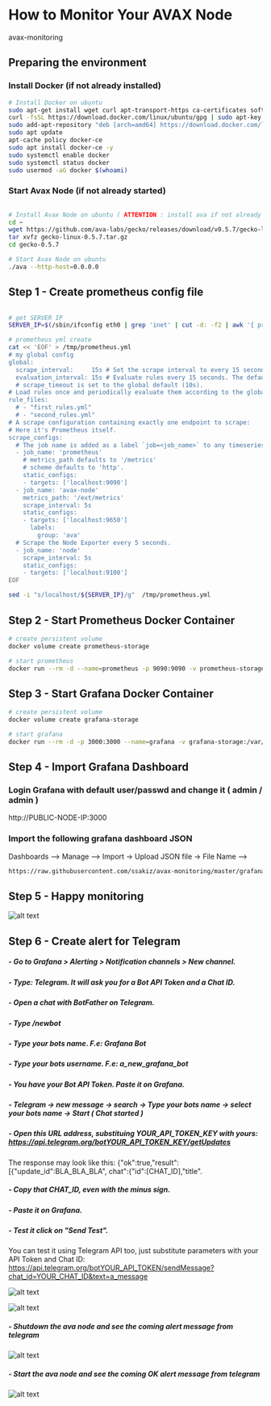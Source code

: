 # How to Monitor Your AVAX Node
avax-monitoring


## Preparing the environment

### Install Docker (if not already installed)
```bash
# Install Docker on ubuntu
sudo apt-get install wget curl apt-transport-https ca-certificates software-properties-common -y
curl -fsSL https://download.docker.com/linux/ubuntu/gpg | sudo apt-key add -
sudo add-apt-repository "deb [arch=amd64] https://download.docker.com/linux/ubuntu $(lsb_release -cs) stable"
sudo apt update
apt-cache policy docker-ce
sudo apt install docker-ce -y 
sudo systemctl enable docker
sudo systemctl status docker
sudo usermod -aG docker $(whoami)
```

### Start Avax Node (if not already started)
```bash

# Install Avax Node on ubuntu ( ATTENTION : install ava if not already installed !!! )
cd ~
wget https://github.com/ava-labs/gecko/releases/download/v0.5.7/gecko-linux-0.5.7.tar.gz
tar xvfz gecko-linux-0.5.7.tar.gz
cd gecko-0.5.7

# Start Avax Node on ubuntu
./ava --http-host=0.0.0.0

```



## Step 1 - Create prometheus config file 
```bash

# get SERVER IP
SERVER_IP=$(/sbin/ifconfig eth0 | grep 'inet' | cut -d: -f2 | awk '{ print $2}')

# prometheus yml create
cat << 'EOF' > /tmp/prometheus.yml
# my global config
global:
  scrape_interval:     15s # Set the scrape interval to every 15 seconds. Default is every 1 minute.
  evaluation_interval: 15s # Evaluate rules every 15 seconds. The default is every 1 minute.
  # scrape_timeout is set to the global default (10s).
# Load rules once and periodically evaluate them according to the global 'evaluation_interval'.
rule_files:
  # - "first_rules.yml"
  # - "second_rules.yml"
# A scrape configuration containing exactly one endpoint to scrape:
# Here it's Prometheus itself.
scrape_configs:
  # The job name is added as a label `job=<job_name>` to any timeseries scraped from this config.
  - job_name: 'prometheus'
    # metrics_path defaults to '/metrics'
    # scheme defaults to 'http'.
    static_configs:
    - targets: ['localhost:9090']
  - job_name: 'avax-node'
    metrics_path: '/ext/metrics'
    scrape_interval: 5s
    static_configs:
    - targets: ['localhost:9650']
      labels:
        group: 'ava'
  # Scrape the Node Exporter every 5 seconds.
  - job_name: 'node'
    scrape_interval: 5s
    static_configs:
    - targets: ['localhost:9100']
EOF

sed -i "s/localhost/${SERVER_IP}/g"  /tmp/prometheus.yml
```


## Step 2 - Start Prometheus Docker Container
```bash
# create persistent volume
docker volume create prometheus-storage

# start prometheus 
docker run --rm -d --name=prometheus -p 9090:9090 -v prometheus-storage:/prometheus-data  -v /tmp/prometheus.yml:/etc/prometheus/prometheus.yml prom/prometheus --config.file=/etc/prometheus/prometheus.yml

```


## Step 3 - Start Grafana Docker Container
```bash
# create persistent volume
docker volume create grafana-storage

# start grafana
docker run --rm -d -p 3000:3000 --name=grafana -v grafana-storage:/var/lib/grafana grafana/grafana
```


## Step 4 - Import Grafana Dashboard


### Login Grafana with default user/passwd and change it ( admin / admin )

http://PUBLIC-NODE-IP:3000


### Import the following grafana dashboard JSON 

Dashboards --> Manage --> Import -> Upload JSON file -> File Name  --> 

```bash
https://raw.githubusercontent.com/ssakiz/avax-monitoring/master/grafana-dashboard/ava-node-dashboard-1597935940166.json
```

## Step 5 - Happy monitoring

![alt text](https://github.com/ssakiz/avax-monitoring/raw/master/grafana-import-dashboard.jpg)




## Step 6 - Create alert for Telegram

##### - Go to Grafana > Alerting > Notification channels > New channel.
##### -  Type: Telegram. It will ask you for a Bot API Token and a Chat ID.
##### -  Open a chat with BotFather on Telegram.
##### -  Type /newbot
##### -  Type your bots name. F.e: Grafana Bot
##### -  Type your bots username. F.e: a_new_grafana_bot
##### -  You have your Bot API Token. Paste it on Grafana.
##### -  Telegram -> new message -> search -> Type your bots name -> select your bots name -> Start ( Chat started )
##### -  Open this URL address, substituing YOUR_API_TOKEN_KEY with yours: https://api.telegram.org/botYOUR_API_TOKEN_KEY/getUpdates
The response may look like this: {"ok":true,"result":[{"update_id":BLA_BLA_BLA", chat":{"id":[CHAT_ID],"title". 
##### -  Copy that CHAT_ID, even with the minus sign.
##### -  Paste it on Grafana.
##### -  Test it click on "Send Test". 
You can test it using Telegram API too, just substitute parameters with your API Token and Chat ID: https://api.telegram.org/botYOUR_API_TOKEN/sendMessage?chat_id=YOUR_CHAT_ID&text=a_message


![alt text](https://github.com/ssakiz/avax-monitoring/raw/master/grafana-alert-channel.jpg)

![alt text](https://github.com/ssakiz/avax-monitoring/raw/master/grafana-alert-channel2.jpg)


##### -  Shutdown the ava node and see the coming alert message from telegram 
![alt text](https://github.com/ssakiz/avax-monitoring/raw/master/grafana_telegram_messages_not_ok.jpg)


##### -  Start the ava node and see the coming OK alert message from telegram

![alt text](https://github.com/ssakiz/avax-monitoring/raw/master/grafana_telegram_messages_ok.jpg)